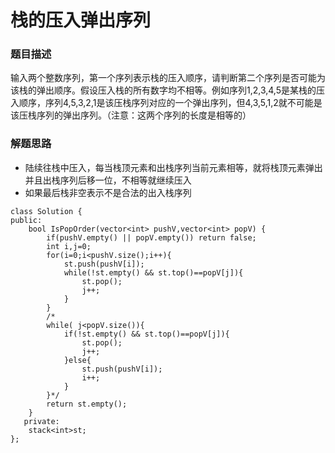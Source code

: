 ﻿# 栈的压入弹出序列
### 题目描述
输入两个整数序列，第一个序列表示栈的压入顺序，请判断第二个序列是否可能为该栈的弹出顺序。假设压入栈的所有数字均不相等。例如序列1,2,3,4,5是某栈的压入顺序，序列4,5,3,2,1是该压栈序列对应的一个弹出序列，但4,3,5,1,2就不可能是该压栈序列的弹出序列。（注意：这两个序列的长度是相等的）

### 解题思路
* 陆续往栈中压入，每当栈顶元素和出栈序列当前元素相等，就将栈顶元素弹出并且出栈序列后移一位，不相等就继续压入
* 如果最后栈非空表示不是合法的出入栈序列

```
class Solution {
public:
    bool IsPopOrder(vector<int> pushV,vector<int> popV) {
        if(pushV.empty() || popV.empty()) return false;
        int i,j=0;
        for(i=0;i<pushV.size();i++){
            st.push(pushV[i]);
            while(!st.empty() && st.top()==popV[j]){
                st.pop();
                j++;
            }
        }
        /*
        while( j<popV.size()){
            if(!st.empty() && st.top()==popV[j]){
                st.pop();
                j++;
            }else{
                st.push(pushV[i]);
                i++;
            }
        }*/
        return st.empty();
    }
   private:
    stack<int>st;
};
```

